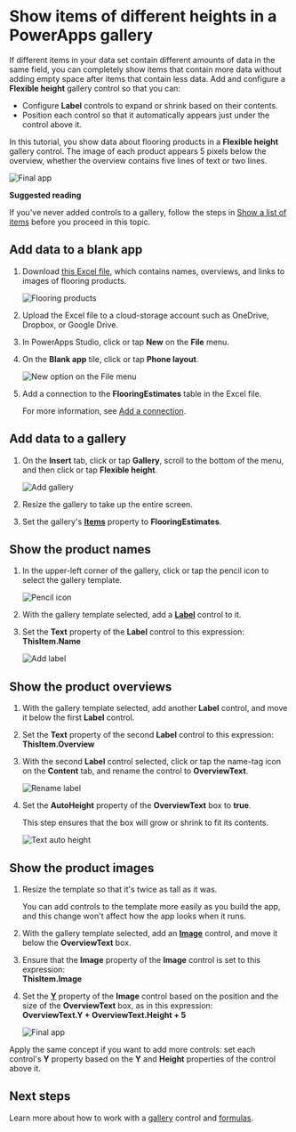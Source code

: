 <properties
    pageTitle="Show items of different heights in a gallery | Microsoft PowerApps"
    description="Add and configure a flexible height gallery to automatically fit the amount of content in each item of the gallery"
    services=""
    suite="powerapps"
    documentationCenter="na"
    authors="fikaradz"
    manager="anneta"
    editor=""
    tags=""/>
<tags
    ms.service="powerapps"
    ms.devlang="na"
    ms.topic="article"
    ms.tgt_pltfrm="na"
    ms.workload="na"
    ms.date="04/01/2017"
    ms.author="fikaradz"/>

# Show items of different heights in a PowerApps gallery #
If different items in your data set contain different amounts of data in the same field, you can completely show items that contain more data without adding empty space after items that contain less data. Add and configure a **Flexible height** gallery control so that you can:

- Configure **Label** controls to expand or shrink based on their contents.
- Position each control so that it automatically appears just under the control above it.

In this tutorial, you show data about flooring products in a **Flexible height** gallery control. The image of each product appears 5 pixels below the overview, whether the overview contains five lines of text or two lines.

![Final app](./media/gallery-dynamic-sizing/dynamic-app.png)

**Suggested reading**

If you've never added controls to a gallery, follow the steps in [Show a list of items](add-gallery.md) before you proceed in this topic.

## Add data to a blank app ##
1. Download [this Excel file](https://az787822.vo.msecnd.net/documentation/get-started-from-data/FlooringEstimates.xlsx), which contains names, overviews, and links to images of flooring products.

	![Flooring products](./media/gallery-dynamic-sizing/flooring-products.png)

1. Upload the Excel file to a cloud-storage account such as OneDrive, Dropbox, or Google Drive.

1. In PowerApps Studio, click or tap **New** on the **File** menu.

1. On the **Blank app** tile, click or tap **Phone layout**.

	![New option on the File menu](./media/gallery-dynamic-sizing/blank-app.png)

1. Add a connection to the **FlooringEstimates** table in the Excel file.

	For more information, see [Add a connection](add-data-connection.md).

## Add data to a gallery ##
1. On the **Insert** tab, click or tap **Gallery**, scroll to the bottom of the menu, and then click or tap **Flexible height**.

	![Add gallery](./media/gallery-dynamic-sizing/add-flexible.png)

1. Resize the gallery to take up the entire screen.

1. Set the gallery's **[Items](controls/properties-core.md)** property to **FlooringEstimates**.

## Show the product names ##
1. In the upper-left corner of the gallery, click or tap the pencil icon to select the gallery template.

	![Pencil icon](./media/gallery-dynamic-sizing/edit-template.png)

1. With the gallery template selected, add a **[Label](controls/control-text-box.md)** control to it.

1. Set the **Text** property of the **Label** control to this expression:<br>
**ThisItem.Name**

	![Add label](./media/gallery-dynamic-sizing/add-text-box.png)

## Show the product overviews ##
1. With the gallery template selected, add another **Label** control, and move it below the first **Label** control.  

1. Set the **Text** property of the second **Label** control to this expression:<br> **ThisItem.Overview**

1. With the second **Label** control selected, click or tap the name-tag icon on the **Content** tab, and rename the control to **OverviewText**.

    ![Rename label](./media/gallery-dynamic-sizing/rename-text-box.png)

1. Set the **AutoHeight** property of the **OverviewText** box to **true**.

	This step ensures that the box will grow or shrink to fit its contents.

  	![Text auto height](./media/gallery-dynamic-sizing/autoheight-text.png)

## Show the product images ##
1. Resize the template so that it's twice as tall as it was.

	You can add controls to the template more easily as you build the app, and this change won't affect how the app looks when it runs.

1. With the gallery template selected, add an **[Image](controls/control-image.md)** control, and move it below the **OverviewText** box.

1. Ensure that the **Image** property of the **Image** control is set to this expression:<br>
	**ThisItem.Image**

1. Set the **[Y](controls/properties-core.md)** property of the **Image** control based on the position and the size of the **OverviewText** box, as in this expression:
<br>**OverviewText.Y + OverviewText.Height + 5**

	![Final app](./media/gallery-dynamic-sizing/final-app.png)

Apply the same concept if you want to add more controls: set each control's **Y** property based on the **Y** and **Height** properties of the control above it.

## Next steps ##
Learn more about how to work with a [gallery](working-with-forms.md) control and [formulas](working-with-formulas.md).
